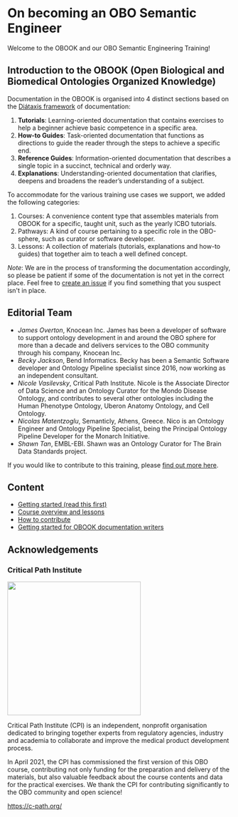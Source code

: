 # On becoming an OBO Semantic Engineer

Welcome to the OBOOK and our OBO Semantic Engineering Training!

## Introduction to the OBOOK (Open Biological and Biomedical Ontologies Organized Knowledge)

Documentation in the OBOOK is organised into 4 distinct sections based on the [Diátaxis framework](https://diataxis.fr/) of documentation:

1. **Tutorials**: Learning-oriented documentation that contains exercises to help a beginner achieve basic competence in a specific area.
1. **How-to Guides**: Task-oriented documentation that functions as directions to guide the reader through the steps to achieve a specific end.
1. **Reference Guides**: Information-oriented documentation that describes a single topic in a succinct, technical and orderly way.
1. **Explanations**: Understanding-oriented documentation that clarifies, deepens and broadens the reader’s understanding of a subject.

To accommodate for the various training use cases we support, we added the following categories:

1. Courses: A convenience content type that assembles materials from OBOOK for a specific, taught unit, such as the yearly ICBO tutorials.
1. Pathways: A kind of course pertaining to a specific role in the OBO-sphere, such as curator or software developer.
1. Lessons: A collection of materials (tutorials, explanations and how-to guides) that together aim to teach a well defined concept.

_Note_: We are in the process of transforming the documentation accordingly, so please be patient if some of the documentation is not yet in the correct place. Feel free to [create an issue](https://github.com/OBOAcademy/obook/issues) if you find something that you suspect isn't in place.

## Editorial Team

- _James Overton_, Knocean Inc. James has been a developer of software to support ontology development in and around the OBO sphere for more than a decade and delivers services to the OBO community through his company, Knocean Inc.
- _Becky Jackson_, Bend Informatics. Becky has been a Semantic Software developer and Ontology Pipeline specialist since 2016, now working as an independent consultant.
- _Nicole Vasilevsky_, Critical Path Institute. Nicole is the Associate Director of Data Science and an Ontology Curator for the Mondo Disease Ontology, and contributes to several other ontologies including the Human Phenotype Ontology, Uberon Anatomy Ontology, and Cell Ontology.
- _Nicolas Matentzoglu_, Semanticly, Athens, Greece. Nico is an Ontology Engineer and Ontology Pipeline Specialist, being the Principal Ontology Pipeline Developer for the Monarch Initiative.
- _Shawn Tan_, EMBL-EBI. Shawn was an Ontology Curator for The Brain Data Standards project.

If you would like to contribute to this training, please [find out more here](contributing.md).

## Content

- [Getting started (read this first)](getting-started.md)
- [Course overview and lessons](overview.md)
- [How to contribute](contributing.md)
- [Getting started for OBOOK documentation writers](getting-started-obook.md)

## Acknowledgements

### Critical Path Institute

<img src="https://user-images.githubusercontent.com/7070631/122019745-049ee500-cdbc-11eb-9ed0-3ac3ca717d9b.png" data-canonical-src="https://user-images.githubusercontent.com/7070631/122019745-049ee500-cdbc-11eb-9ed0-3ac3ca717d9b.png" width="300" />

Critical Path Institute (CPI) is an independent, nonprofit organisation dedicated to bringing together experts from regulatory agencies, industry and academia to collaborate and improve the medical product development process.

In April 2021, the CPI has commissioned the first version of this OBO course, contributing not only funding for the preparation and delivery of the materials, but also valuable feedback about the course contents and data for the practical exercises. We thank the CPI for contributing significantly to the OBO community and open science!

https://c-path.org/
